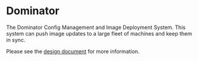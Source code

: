 # Dominator
The Dominator Config Management and Image Deployment System. This system can
push image updates to a large fleet of machines and keep them in sync.

Please see the [design document](https://docs.google.com/document/d/1Zp01yZ9Cg7v0EINOhgoleHH1LzB_pk3bRC4L3Jb6GHg/pub) for more information.
